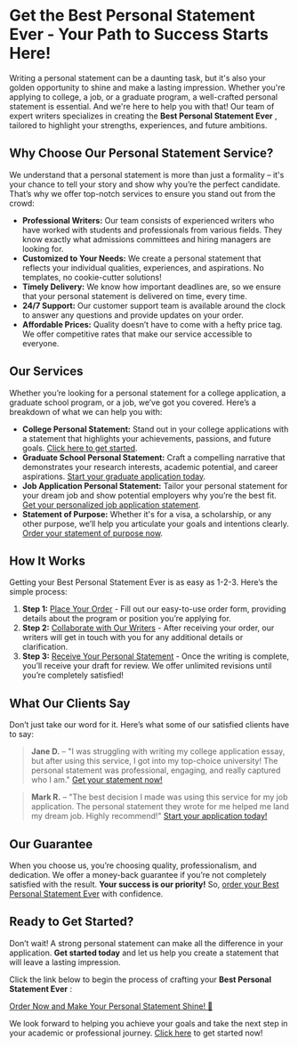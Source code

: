 # Get the Best Personal Statement Ever - Your Path to Success Starts Here!

Writing a personal statement can be a daunting task, but it's also your golden opportunity to shine and make a lasting impression. Whether you're applying to college, a job, or a graduate program, a well-crafted personal statement is essential. And we're here to help you with that! Our team of expert writers specializes in creating the **Best Personal Statement Ever** , tailored to highlight your strengths, experiences, and future ambitions.

## Why Choose Our Personal Statement Service?

We understand that a personal statement is more than just a formality – it's your chance to tell your story and show why you’re the perfect candidate. That’s why we offer top-notch services to ensure you stand out from the crowd:

- **Professional Writers:** Our team consists of experienced writers who have worked with students and professionals from various fields. They know exactly what admissions committees and hiring managers are looking for.
- **Customized to Your Needs:** We create a personal statement that reflects your individual qualities, experiences, and aspirations. No templates, no cookie-cutter solutions!
- **Timely Delivery:** We know how important deadlines are, so we ensure that your personal statement is delivered on time, every time.
- **24/7 Support:** Our customer support team is available around the clock to answer any questions and provide updates on your order.
- **Affordable Prices:** Quality doesn’t have to come with a hefty price tag. We offer competitive rates that make our service accessible to everyone.

## Our Services

Whether you’re looking for a personal statement for a college application, a graduate school program, or a job, we’ve got you covered. Here’s a breakdown of what we can help you with:

- **College Personal Statement:** Stand out in your college applications with a statement that highlights your achievements, passions, and future goals. [Click here to get started](https://tinyurl.com/topessay?keyword=best+personal+statement+ever).
- **Graduate School Personal Statement:** Craft a compelling narrative that demonstrates your research interests, academic potential, and career aspirations. [Start your graduate application today](https://tinyurl.com/topessay?keyword=best+personal+statement+ever).
- **Job Application Personal Statement:** Tailor your personal statement for your dream job and show potential employers why you’re the best fit. [Get your personalized job application statement](https://tinyurl.com/topessay?keyword=best+personal+statement+ever).
- **Statement of Purpose:** Whether it's for a visa, a scholarship, or any other purpose, we’ll help you articulate your goals and intentions clearly. [Order your statement of purpose now](https://tinyurl.com/topessay?keyword=best+personal+statement+ever).

## How It Works

Getting your Best Personal Statement Ever is as easy as 1-2-3. Here’s the simple process:

1. **Step 1:** [Place Your Order](https://tinyurl.com/topessay?keyword=best+personal+statement+ever) - Fill out our easy-to-use order form, providing details about the program or position you’re applying for.
2. **Step 2:** [Collaborate with Our Writers](https://tinyurl.com/topessay?keyword=best+personal+statement+ever) - After receiving your order, our writers will get in touch with you for any additional details or clarification.
3. **Step 3:** [Receive Your Personal Statement](https://tinyurl.com/topessay?keyword=best+personal+statement+ever) - Once the writing is complete, you’ll receive your draft for review. We offer unlimited revisions until you’re completely satisfied!

## What Our Clients Say

Don’t just take our word for it. Here’s what some of our satisfied clients have to say:

> **Jane D.** – "I was struggling with writing my college application essay, but after using this service, I got into my top-choice university! The personal statement was professional, engaging, and really captured who I am." [Get your statement now!](https://tinyurl.com/topessay?keyword=best+personal+statement+ever)

> **Mark R.** – "The best decision I made was using this service for my job application. The personal statement they wrote for me helped me land my dream job. Highly recommend!" [Start your application today!](https://tinyurl.com/topessay?keyword=best+personal+statement+ever)

## Our Guarantee

When you choose us, you’re choosing quality, professionalism, and dedication. We offer a money-back guarantee if you’re not completely satisfied with the result. **Your success is our priority!** So, [order your Best Personal Statement Ever](https://tinyurl.com/topessay?keyword=best+personal+statement+ever) with confidence.

## Ready to Get Started?

Don’t wait! A strong personal statement can make all the difference in your application. **Get started today** and let us help you create a statement that will leave a lasting impression.

Click the link below to begin the process of crafting your **Best Personal Statement Ever** :

[Order Now and Make Your Personal Statement Shine! 🌟](https://tinyurl.com/topessay?keyword=best+personal+statement+ever)

We look forward to helping you achieve your goals and take the next step in your academic or professional journey. [Click here](https://tinyurl.com/topessay?keyword=best+personal+statement+ever) to get started now!
